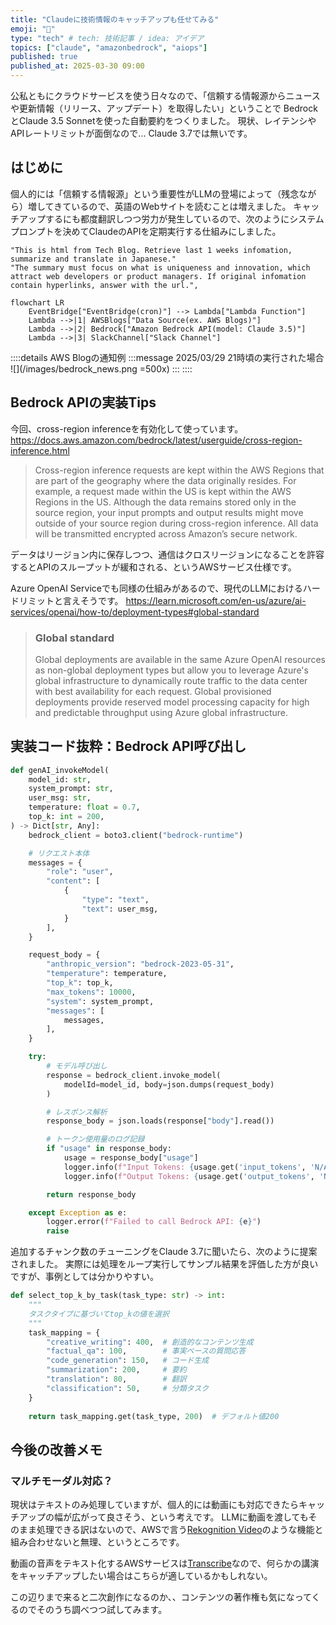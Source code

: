 ```yaml
---
title: "Claudeに技術情報のキャッチアップも任せてみる"
emoji: "📌"
type: "tech" # tech: 技術記事 / idea: アイデア
topics: ["claude", "amazonbedrock", "aiops"]
published: true
published_at: 2025-03-30 09:00
---
```


公私ともにクラウドサービスを使う日々なので、「信頼する情報源からニュースや更新情報（リリース、アップデート）を取得したい」ということで BedrockとClaude 3.5 Sonnetを使った自動要約をつくりました。
現状、レイテンシやAPIレートリミットが面倒なので... Claude 3.7では無いです。

## はじめに
個人的には「信頼する情報源」という重要性がLLMの登場によって（残念ながら）増してきているので、英語のWebサイトを読むことは増えました。
キャッチアップするにも都度翻訳しつつ労力が発生しているので、次のようにシステムプロンプトを決めてClaudeのAPIを定期実行する仕組みにしました。

```text
"This is html from Tech Blog. Retrieve last 1 weeks infomation, summarize and translate in Japanese."
"The summary must focus on what is uniqueness and innovation, which attract web developers or product managers. If original infomation contain hyperlinks, answer with the url.",
```

```mermaid
flowchart LR
    EventBridge["EventBridge(cron)"] --> Lambda["Lambda Function"]
    Lambda -->|1| AWSBlogs["Data Source(ex. AWS Blogs)"]
    Lambda -->|2| Bedrock["Amazon Bedrock API(model: Claude 3.5)"]
    Lambda -->|3| SlackChannel["Slack Channel"]
```

::::details AWS Blogの通知例
:::message
2025/03/29 21時頃の実行された場合
![](/images/bedrock_news.png =500x)
:::
::::


## Bedrock APIの実装Tips
今回、cross-region inferenceを有効化して使っています。
https://docs.aws.amazon.com/bedrock/latest/userguide/cross-region-inference.html
> Cross-region inference requests are kept within the AWS Regions that are part of the geography where the data originally resides.
> For example, a request made within the US is kept within the AWS Regions in the US.
> Although the data remains stored only in the source region, your input prompts and output results might move outside of your source region during cross-region inference. All data will be transmitted encrypted across Amazon’s secure network.

データはリージョン内に保存しつつ、通信はクロスリージョンになることを許容するとAPIのスループットが緩和される、というAWSサービス仕様です。

Azure OpenAI Serviceでも同様の仕組みがあるので、現代のLLMにおけるハードリミットと言えそうです。
https://learn.microsoft.com/en-us/azure/ai-services/openai/how-to/deployment-types#global-standard
> ### Global standard
> Global deployments are available in the same Azure OpenAI resources as non-global deployment types but allow you to leverage Azure's global infrastructure to dynamically route traffic to the data center with best availability for each request. Global provisioned deployments provide reserved model processing capacity for high and predictable throughput using Azure global infrastructure.


## 実装コード抜粋：Bedrock API呼び出し

```python
def genAI_invokeModel(
    model_id: str,
    system_prompt: str,
    user_msg: str,
    temperature: float = 0.7,
    top_k: int = 200,
) -> Dict[str, Any]:
    bedrock_client = boto3.client("bedrock-runtime")

    # リクエスト本体
    messages = {
        "role": "user",
        "content": [
            {
                "type": "text",
                "text": user_msg,
            }
        ],
    }

    request_body = {
        "anthropic_version": "bedrock-2023-05-31",
        "temperature": temperature,
        "top_k": top_k,
        "max_tokens": 10000,
        "system": system_prompt,
        "messages": [
            messages,
        ],
    }

    try:
        # モデル呼び出し
        response = bedrock_client.invoke_model(
            modelId=model_id, body=json.dumps(request_body)
        )

        # レスポンス解析
        response_body = json.loads(response["body"].read())

        # トークン使用量のログ記録
        if "usage" in response_body:
            usage = response_body["usage"]
            logger.info(f"Input Tokens: {usage.get('input_tokens', 'N/A')}")
            logger.info(f"Output Tokens: {usage.get('output_tokens', 'N/A')}")

        return response_body

    except Exception as e:
        logger.error(f"Failed to call Bedrock API: {e}")
        raise
```

追加するチャンク数のチューニングをClaude 3.7に聞いたら、次のように提案されました。
実際には処理をループ実行してサンプル結果を評価した方が良いですが、事例としては分かりやすい。
```python
def select_top_k_by_task(task_type: str) -> int:
    """
    タスクタイプに基づいてtop_kの値を選択
    """
    task_mapping = {
        "creative_writing": 400,  # 創造的なコンテンツ生成
        "factual_qa": 100,        # 事実ベースの質問応答
        "code_generation": 150,   # コード生成
        "summarization": 200,     # 要約
        "translation": 80,        # 翻訳
        "classification": 50,     # 分類タスク
    }
    
    return task_mapping.get(task_type, 200)  # デフォルト値200
```



## 今後の改善メモ

### マルチモーダル対応？

現状はテキストのみ処理していますが、個人的には動画にも対応できたらキャッチアップの幅が広がって良さそう、という考えです。
LLMに動画を渡してもそのまま処理できる訳はないので、AWSで言う[Rekognition Video](https://aws.amazon.com/rekognition/video-features/)のような機能と組み合わせないと無理、というところです。

動画の音声をテキスト化するAWSサービスは[Transcribe](https://aws.amazon.com/transcribe/)なので、何らかの講演をキャッチアップしたい場合はこちらが適しているかもしれない。

この辺りまで来ると二次創作になるのか、、コンテンツの著作権も気になってくるのでそのうち調べつつ試してみます。
